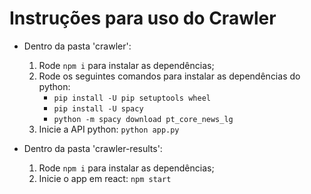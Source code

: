 # Instruções para uso do Crawler

- Dentro da pasta 'crawler':
    1. Rode `npm i` para instalar as dependências;
    2. Rode os seguintes comandos para instalar as dependências do python:
        - `pip install -U pip setuptools wheel`
        - `pip install -U spacy`
        - `python -m spacy download pt_core_news_lg`
    3. Inicie a API python: `python app.py`

- Dentro da pasta 'crawler-results':
    1. Rode `npm i` para instalar as dependências;
    2. Inicie o app em react: `npm start`